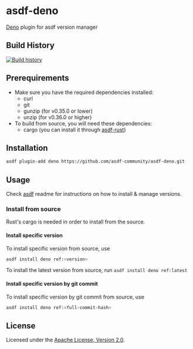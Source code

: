# asdf-deno

[Deno](https://deno.land) plugin for asdf version manager

## Build History

[![Build history](https://buildstats.info/github/chart/asdf-community/asdf-deno?branch=master)](https://github.com/asdf-community/asdf-deno/actions)

## Prerequirements

- Make sure you have the required dependencies installed:
  - curl
  - git
  - gunzip (for v0.35.0 or lower)
  - unzip (for v0.36.0 or higher)
- To build from source, you will need these dependencies:
  - cargo (you can install it through [asdf-rust](https://github.com/asdf-community/asdf-rust))

## Installation

```bash
asdf plugin-add deno https://github.com/asdf-community/asdf-deno.git
```

## Usage

Check [asdf](https://github.com/asdf-vm/asdf) readme for instructions on how to
install & manage versions.

### Install from source

Rust's cargo is needed in order to install from the source.

#### Install specific version

To install specific version from source, use

```bash
asdf install deno ref:<version>
```

To install the latest version from source, run `asdf install deno ref:latest`

#### Install specific version by git commit

To install specific version by git commit from source, use

```bash
asdf install deno ref:<full-commit-hash>
```

## License

Licensed under the
[Apache License, Version 2.0](https://www.apache.org/licenses/LICENSE-2.0).
